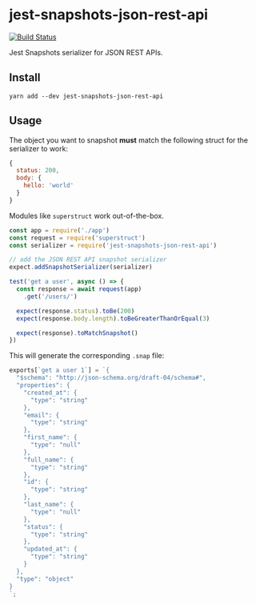 # jest-snapshots-json-rest-api 

[![Build Status](https://travis-ci.org/gillesdemey/jest-snapshots-json-rest-api.svg?branch=master)](https://travis-ci.org/gillesdemey/jest-snapshots-json-rest-api)

Jest Snapshots serializer for JSON REST APIs.

## Install

`yarn add --dev jest-snapshots-json-rest-api`

## Usage

The object you want to snapshot **must** match the following struct for the serializer to work:

```javascript
{
  status: 200,
  body: {
  	hello: 'world'
  }
}
```

Modules like `superstruct` work out-of-the-box.

```javascript
const app = require('./app')
const request = require('superstruct')
const serializer = require('jest-snapshots-json-rest-api')

// add the JSON REST API snapshot serializer
expect.addSnapshotSerializer(serializer)

test('get a user', async () => {
  const response = await request(app)
    .get('/users/')

  expect(response.status).toBe(200)
  expect(response.body.length).toBeGreaterThanOrEqual(3)

  expect(response).toMatchSnapshot()
})
```

This will generate the corresponding `.snap` file:

```javascript
exports[`get a user 1`] = `{
  "$schema": "http://json-schema.org/draft-04/schema#",
  "properties": {
    "created_at": {
      "type": "string"
    },
    "email": {
      "type": "string"
    },
    "first_name": {
      "type": "null"
    },
    "full_name": {
      "type": "string"
    },
    "id": {
      "type": "string"
    },
    "last_name": {
      "type": "null"
    },
    "status": {
      "type": "string"
    },
    "updated_at": {
      "type": "string"
    }
  },
  "type": "object"
}
`;
```
